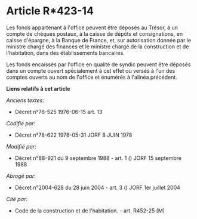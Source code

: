 # Article R*423-14

Les fonds appartenant à l'office peuvent être déposés au Trésor, à un compte de chèques postaux, à la caisse de dépôts et
consignations, en caisse d'épargne, à la Banque de France, et, sur autorisation donnée par le ministre chargé des finances et
le ministre chargé de la construction et de l'habitation, dans des établissements bancaires.

Les fonds encaissés par l'office en qualité de syndic peuvent être déposés dans un compte ouvert spécialement à cet effet ou
versés à l'un des comptes ouverts au nom de l'office et énumérés à l'alinéa précédent.

**Liens relatifs à cet article**

_Anciens textes_:

  - Décret n°76-525 1976-06-15 art. 13

_Codifié par_:

  - Décret n°78-622 1978-05-31 JORF 8 JUIN 1978

_Modifié par_:

  - Décret n°88-921 du 9 septembre 1988 - art. 1 () JORF 15 septembre 1988

_Abrogé par_:

  - Décret n°2004-628 du 28 juin 2004 - art. 3 () JORF 1er juillet 2004

_Cité par_:

  - Code de la construction et de l'habitation. - art. R452-25 (M)
